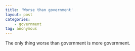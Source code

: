 ```yaml
---
title: 'Worse than government'
layout: post
categories:
    - government
tag: anonymous
---
```


The only thing worse than government is more government.